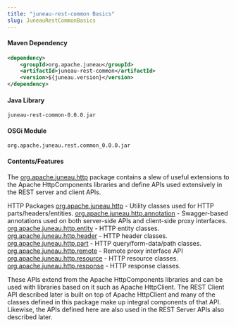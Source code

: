 ```yaml
---
title: "juneau-rest-common Basics"
slug: JuneauRestCommonBasics
---
```


#### Maven Dependency

```xml
<dependency>
    <groupId>org.apache.juneau</groupId>
    <artifactId>juneau-rest-common</artifactId>
    <version>${juneau.version}</version>
</dependency>
```

#### Java Library

```text
juneau-rest-common-0.0.0.jar
```

#### OSGi Module

```text
org.apache.juneau.rest.common_0.0.0.jar
```

#### Contents/Features

The <a href="/site/apidocs/org/apache/juneau/http/package-summary.html" target="_blank">org.apache.juneau.http</a> package contains a slew of useful extensions to the Apache
HttpComponents libraries and define APIs used extensively in the REST server and client APIs.

<tree>
<node-0>HTTP Packages</node-0>
<node-1><java-package><a href="/site/apidocs/org/apache/juneau/http/package-summary.html" target="_blank">org.apache.juneau.http</a></java-package> - Utility classes used for HTTP parts/headers/entities.</node-1>
<node-1><java-package><a href="/site/apidocs/org/apache/juneau/http/annotation/package-summary.html" target="_blank">org.apache.juneau.http.annotation</a></java-package> - Swagger-based annotations used on both server-side APIs and client-side proxy interfaces.</node-1>
<node-1><java-package><a href="/site/apidocs/org/apache/juneau/http/entity/package-summary.html" target="_blank">org.apache.juneau.http.entity</a></java-package> - HTTP entity classes.</node-1>
<node-1><java-package><a href="/site/apidocs/org/apache/juneau/http/header/package-summary.html" target="_blank">org.apache.juneau.http.header</a></java-package> - HTTP header classes.</node-1>
<node-1><java-package><a href="/site/apidocs/org/apache/juneau/http/part/package-summary.html" target="_blank">org.apache.juneau.http.part</a></java-package> - HTTP query/form-data/path classes.</node-1>
<node-1><java-package><a href="/site/apidocs/org/apache/juneau/http/remote/package-summary.html" target="_blank">org.apache.juneau.http.remote</a></java-package> - Remote proxy interface API</node-1>
<node-1><java-package><a href="/site/apidocs/org/apache/juneau/http/resource/package-summary.html" target="_blank">org.apache.juneau.http.resource</a></java-package> - HTTP resource classes.</node-1>
<node-1><java-package><a href="/site/apidocs/org/apache/juneau/http/response/package-summary.html" target="_blank">org.apache.juneau.http.response</a></java-package> - HTTP response classes.</node-1>
</tree>

These APIs extend from the Apache HttpComponents libraries and can be used with libraries based on it such as Apache
HttpClient.
The REST Client API described later is built on top of Apache HttpClient and many of the classes defined in this package
make up integral components of that API.
Likewise, the APIs defined here are also used in the REST Server APIs also described later.
